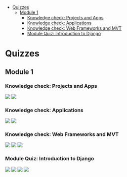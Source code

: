 - [Quizzes](#quizzes)
  - [Module 1](#module-1)
    - [Knowledge check: Projects and Apps](#knowledge-check-projects-and-apps)
    - [Knowledge check: Applications](#knowledge-check-applications)
    - [Knowledge check: Web Frameworks and MVT](#knowledge-check-web-frameworks-and-mvt)
    - [Module Quiz: Introduction to Django](#module-quiz-introduction-to-django)
# Quizzes

## Module 1

### Knowledge check: Projects and Apps

![](images/1.png)
![](images/2.png)

### Knowledge check: Applications

![](images/3.png)
![](images/4.png)

### Knowledge check: Web Frameworks and MVT

![](images/5.png)
![](images/6.png)
![](images/7.png)

### Module Quiz: Introduction to Django

![](images/8.png)
![](images/9.png)
![](images/10.png)
![](images/11.png)

